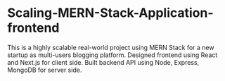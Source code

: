 # Scaling-MERN-Stack-Application-frontend

This is a highly scalable real-world project using MERN Stack for a new startup as multi-users blogging platform.
Designed frontend using React and Next.js for client side. 
Built backend API using Node, Express, MongoDB for server side.
